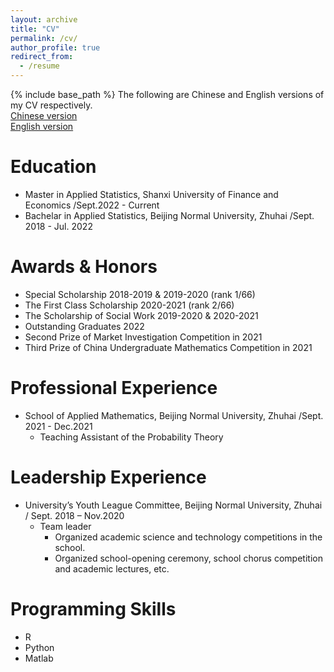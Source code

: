 ```yaml
---
layout: archive
title: "CV"
permalink: /cv/
author_profile: true
redirect_from:
  - /resume
---
```


{% include base_path %}
The following are Chinese and English versions of my CV respectively.\
[Chinese version](http://DeltaueJ.github.io/files/CVC.pdf)\
[English version](http://DeltaueJ.github.io/files/CVE.pdf)


Education
======
* Master in Applied Statistics, Shanxi University of Finance and Economics /Sept.2022 - Current 
* Bachelar in Applied Statistics, Beijing Normal University, Zhuhai /Sept. 2018 - Jul. 2022

Awards & Honors
======
* Special Scholarship 2018-2019 & 2019-2020 (rank 1/66)
* The First Class Scholarship 2020-2021 (rank 2/66)
* The Scholarship of Social Work 2019-2020 & 2020-2021
* Outstanding Graduates 2022
* Second Prize of Market Investigation Competition in 2021
* Third Prize of China Undergraduate Mathematics Competition in 2021
  

Professional Experience
======
* School of Applied Mathematics, Beijing Normal University, Zhuhai /Sept. 2021 - Dec.2021
  * Teaching Assistant of the Probability Theory
  
Leadership Experience
======
* University’s Youth League Committee, Beijing Normal University, Zhuhai  / Sept. 2018 – Nov.2020
  * Team leader
    * Organized academic science and technology competitions in the school.
    * Organized school-opening ceremony, school chorus competition and academic lectures, etc.

Programming Skills
======
* R
* Python
* Matlab